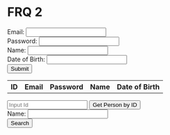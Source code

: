 # FRQ 2


<form id="form">
  Email: <input type="text" id="email"><br>
  Password: <input type="text" id="password"><br>
  Name: <input type="text" id="name"><br>
  Date of Birth: <input type="text" id="dob"><br>
  <input type="button" value="Submit" onclick="submitPerson()">
</form> 

<table id="table">
  <tr>
   <th>ID</th>
    <th>Email</th>
    <th>Password</th>
    <th>Name</th>
    <th>Date of Birth</th>
  </tr>
</table>



<script>
// Function to submit a person to the backend
function submitPerson() {
  // Get the values from the form
  const email = document.getElementById('email').value;
  const password = document.getElementById('password').value;
  const name = document.getElementById('name').value;
  const dob = document.getElementById('dob').value;

  // Make a POST request to the backend
  fetch('https://breadbops.gq/api/person/post', {
    method: 'POST',
    body: 'email=${email}&password=${password}&name=${name}&dob=${dob}',
  }).then(response => {
    if (response.ok) {
      getPeople();
    }

        // If the request was successful, this gets the list of people from the table

  });
}

// Function to get the list of people and update the table
function getPeople() {
  // Make a GET request to the backend
  fetch('https://breadbops.gq/api/person/').then(response => {
    if (response.ok) {
      response.json().then(people => {
        const table = document.getElementById('table');
        while (table.rows.length > 1) {
          table.deleteRow(-1);
        }

        // Add a row for each person
        for (const person of people) {
          const row = table.insertRow(-1);
          row.insertCell(-1).innerHTML = person.id;
          row.insertCell(-1).innerHTML = person.email;
          row.insertCell(-1).innerHTML = person.password;
          row.insertCell(-1).innerHTML = person.name;
          row.insertCell(-1).innerHTML = person.dob;
        }
      });
    }
  });
}

// Initially get the list of people and update the table
getPeople();

function getInputId(){
    let input = document.getElementById("inputId").value;
    console.log(input);
    return input;
}


function getId(id) {
    idResult = document.getElementById("idResult");

    if(id < 10452){
        idResult.innerHTML = "Input ID 10452 or greater";
    }
    // Fetch data from API
    fetch('https://breadbops.gq/api/person/' + id)
    .then(response => response.json())
    .then(data => {
        console.log(data);
        idResult.innerHTML = "name exists: " + data.name;
    })
}


function searchByName() {
  // Get the search name from the form
  const searchName = document.getElementById('searchName').value;

  // Make a POST request to the search endpoint with the search name as the term
  fetch('https://breadbops.gq/api/person/search', {
    method: 'POST',
    body: '{"term": "' + searchName + '"}',
  }).then(response => {
    if (response.ok) {
      response.json().then(people => {
        const table = document.getElementById('table');
        while (table.rows.length > 1) {
          table.deleteRow(-1);
        }

        // Add a row for each person
        for (const person of people) {
          const row = table.insertRow(-1);
          row.insertCell(-1).innerHTML = person.id;
          row.insertCell(-1).innerHTML = person.email;
          row.insertCell(-1).innerHTML = person.password;
          row.insertCell(-1).innerHTML = person.name;
          row.insertCell(-1).innerHTML = person.dob;
        }
      });
    }
  });
}

</script>

<p id="idResult"></p>

<input id="inputId" placeholder="Input Id">
    <button onclick="getId(getInputId())">Get Person by ID</button>

<br>

<form id="searchForm">
  Name: <input type="text" id="searchName"><br>
  <input type="button" value="Search" onclick="searchByName()">
</form> 